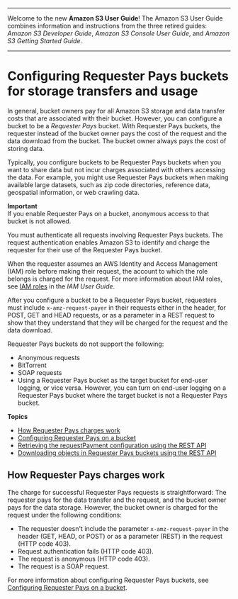 --------

Welcome to the new **Amazon S3 User Guide**\! The Amazon S3 User Guide combines information and instructions from the three retired guides: *Amazon S3 Developer Guide*, *Amazon S3 Console User Guide*, and *Amazon S3 Getting Started Guide*\.

--------

# Configuring Requester Pays buckets for storage transfers and usage<a name="RequesterPaysBuckets"></a>

In general, bucket owners pay for all Amazon S3 storage and data transfer costs that are associated with their bucket\. However, you can configure a bucket to be a *Requester Pays* bucket\. With Requester Pays buckets, the requester instead of the bucket owner pays the cost of the request and the data download from the bucket\. The bucket owner always pays the cost of storing data\. 

Typically, you configure buckets to be Requester Pays buckets when you want to share data but not incur charges associated with others accessing the data\. For example, you might use Requester Pays buckets when making available large datasets, such as zip code directories, reference data, geospatial information, or web crawling data\. 

**Important**  
If you enable Requester Pays on a bucket, anonymous access to that bucket is not allowed\.

You must authenticate all requests involving Requester Pays buckets\. The request authentication enables Amazon S3 to identify and charge the requester for their use of the Requester Pays bucket\. 

When the requester assumes an AWS Identity and Access Management \(IAM\) role before making their request, the account to which the role belongs is charged for the request\. For more information about IAM roles, see [IAM roles](https://docs.aws.amazon.com/IAM/latest/UserGuide/id_roles.html) in the *IAM User Guide*\. 

After you configure a bucket to be a Requester Pays bucket, requesters must include `x-amz-request-payer` in their requests either in the header, for POST, GET and HEAD requests, or as a parameter in a REST request to show that they understand that they will be charged for the request and the data download\.

Requester Pays buckets do not support the following:
+ Anonymous requests
+ BitTorrent
+ SOAP requests
+ Using a Requester Pays bucket as the target bucket for end\-user logging, or vice versa\. However, you can turn on end\-user logging on a Requester Pays bucket where the target bucket is not a Requester Pays bucket\. 

**Topics**
+ [How Requester Pays charges work](#ChargeDetails)
+ [Configuring Requester Pays on a bucket](RequesterPaysExamples.md)
+ [Retrieving the requestPayment configuration using the REST API](BucketPayerValues.md)
+ [Downloading objects in Requester Pays buckets using the REST API](ObjectsinRequesterPaysBuckets.md)

## How Requester Pays charges work<a name="ChargeDetails"></a>

The charge for successful Requester Pays requests is straightforward: The requester pays for the data transfer and the request, and the bucket owner pays for the data storage\. However, the bucket owner is charged for the request under the following conditions:
+ The requester doesn't include the parameter `x-amz-request-payer` in the header \(GET, HEAD, or POST\) or as a parameter \(REST\) in the request \(HTTP code 403\)\.
+ Request authentication fails \(HTTP code 403\)\.
+ The request is anonymous \(HTTP code 403\)\.
+ The request is a SOAP request\.

For more information about configuring Requester Pays buckets, see [Configuring Requester Pays on a bucket](RequesterPaysExamples.md)\.